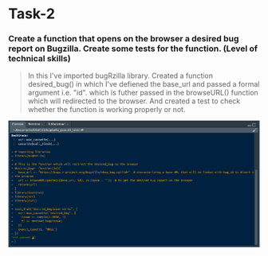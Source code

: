 # Task-2
### Create a function that opens on the browser a desired bug report on Bugzilla. Create some tests for the function. (Level of technical skills)
> In this I've imported bugRzilla library. Created a function desired_bug() in which I've defiened the base_url and passed a formal argument i.e. "id". which is futher passed in the browseURL() function which will redirected to the browser. And created a test to check whether the function is working properly or not.

![Output of Task-2](./output_task-2/Task-2_output.png)